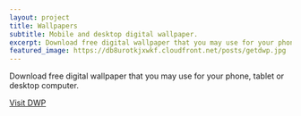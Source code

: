 ```yaml
---
layout: project
title: Wallpapers
subtitle: Mobile and desktop digital wallpaper.
excerpt: Download free digital wallpaper that you may use for your phone, tablet or desktop computer.
featured_image: https://db8urotkjxwkf.cloudfront.net/posts/getdwp.jpg
---
```


Download free digital wallpaper that you may use for your phone, tablet or desktop computer.

<a href="https://www.getdwp.com/" target="_blank" class="btn btn-success">Visit DWP</a>
